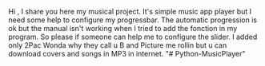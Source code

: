 Hi , I share you here my musical project. It's simple music app player but I need some help to configure my progressbar. The automatic progression is ok but the manual isn't working when I tried to add the fonction in my program. So please if someone can help me to configure the slider.
I added only 2Pac Wonda why they call u B and Picture me rollin but u can download covers and songs in MP3 in internet.
"# Python-MusicPlayer" 
